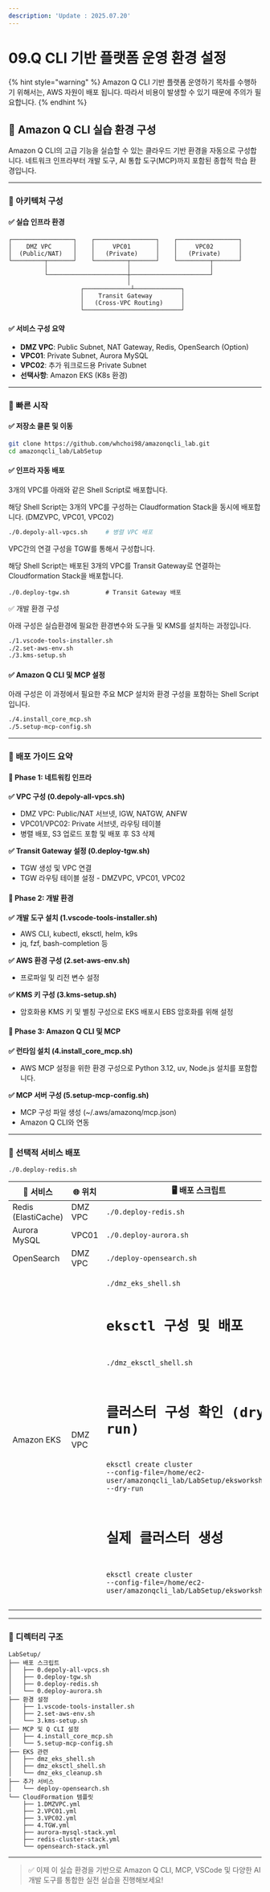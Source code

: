 ```yaml
---
description: 'Update : 2025.07.20'
---
```


# 09.Q CLI 기반 플랫폼 운영 환경 설정

{% hint style="warning" %}
Amazon Q CLI 기반 플랫폼 운영하기 목차를 수행하기 위해서는, AWS 자원이 배포 됩니다. 따라서 비용이 발생할 수 있기 때문에 주의가 필요합니다.
{% endhint %}

## 🧩 Amazon Q CLI 실습 환경 구성

Amazon Q CLI의 고급 기능을 실습할 수 있는 클라우드 기반 환경을 자동으로 구성합니다. 네트워크 인프라부터 개발 도구, AI 통합 도구(MCP)까지 포함된 종합적 학습 환경입니다.

***

### 🧪 아키텍처 구성

#### ✅ 실습 인프라 환경

```
┌─────────────────┐    ┌─────────────────┐    ┌─────────────────┐
│    DMZ VPC      │    │     VPC01       │    │     VPC02       │
│  (Public/NAT)   │    │   (Private)     │    │   (Private)     │
└─────────┬───────┘    └─────────┬───────┘    └─────────┬───────┘
          │                      │                      │
          └──────────────────────┼──────────────────────┘
                                 │
                    ┌─────────────┴─────────────┐
                    │    Transit Gateway        │
                    │   (Cross-VPC Routing)     │
                    └───────────────────────────┘
```

#### ✅ 서비스 구성 요약

* **DMZ VPC**: Public Subnet, NAT Gateway, Redis, OpenSearch (Option)
* **VPC01**: Private Subnet, Aurora MySQL
* **VPC02**: 추가 워크로드용 Private Subnet
* **선택사항**: Amazon EKS (K8s 환경)

***

### 🧪 빠른 시작

#### ✅ 저장소 클론 및 이동

```bash
git clone https://github.com/whchoi98/amazonqcli_lab.git
cd amazonqcli_lab/LabSetup
```

#### ✅ 인프라 자동 배포

3개의 VPC를 아래와 같은 Shell Script로 배포합니다.&#x20;

해당 Shell Script는 3개의 VPC를 구성하는 Claudformation Stack을 동시에 배포합니다. (DMZVPC, VPC01, VPC02)

```bash
./0.depoly-all-vpcs.sh     # 병렬 VPC 배포

```

VPC간의 연결 구성을 TGW를 통해서 구성합니다.

해당 Shell Script는 배포된 3개의 VPC를 Transit Gateway로 연결하는 Cloudformation Stack을 배포합니다.

```
./0.deploy-tgw.sh          # Transit Gateway 배포

```

✅ 개발 환경 구성

아래 구성은 실습환경에 필요한 환경변수와 도구들 및 KMS를 설치하는 과정입니다.

```bash
./1.vscode-tools-installer.sh
./2.set-aws-env.sh
./3.kms-setup.sh
```

#### ✅ Amazon Q CLI 및 MCP 설정

아래 구성은 이 과정에서 필요한 주요 MCP 설치와 환경 구성을 포함하는 Shell Script 입니다.

```bash
./4.install_core_mcp.sh
./5.setup-mcp-config.sh
```

***

### 🧪 배포 가이드 요약

#### 🧪 Phase 1: 네트워킹 인프라

**✅ VPC 구성 (0.depoly-all-vpcs.sh)**

* DMZ VPC: Public/NAT 서브넷, IGW, NATGW, ANFW
* VPC01/VPC02: Private 서브넷, 라우팅 테이블
* 병렬 배포, S3 업로드 포함 및 배포 후 S3 삭제

**✅ Transit Gateway 설정 (0.deploy-tgw.sh)**

* TGW 생성 및 VPC 연결
* TGW 라우팅 테이블 설정 - DMZVPC, VPC01, VPC02

#### 🧪 Phase 2: 개발 환경

**✅ 개발 도구 설치 (1.vscode-tools-installer.sh)**

* AWS CLI, kubectl, eksctl, helm, k9s
* jq, fzf, bash-completion 등

**✅ AWS 환경 구성 (2.set-aws-env.sh)**

* 프로파일 및 리전 변수 설정

**✅ KMS 키 구성 (3.kms-setup.sh)**

* 암호화용 KMS 키 및 별칭 구성으로 EKS 배포시 EBS 암호화를 위해 설정

#### 🧪 Phase 3: Amazon Q CLI 및 MCP

**✅ 런타임 설치 (4.install\_core\_mcp.sh)**

* AWS MCP 설정을 위한 환경 구성으로 Python 3.12, uv, Node.js 설치를 포함합니다.&#x20;

**✅ MCP 서버 구성 (5.setup-mcp-config.sh)**

* MCP 구성 파일 생성 (\~/.aws/amazonq/mcp.json)&#x20;
* Amazon Q CLI와 연동

***

### 🧪 선택적 서비스 배포



```
./0.deploy-redis.sh
```

<table><thead><tr><th>🔗 서비스</th><th>🌐 위치</th><th>🖥️ 배포 스크립트</th><th>🧾 템플릿</th></tr></thead><tbody><tr><td>Redis (ElastiCache)</td><td>DMZ VPC</td><td><code>./0.deploy-redis.sh</code></td><td><code>redis-cluster-stack.yml</code></td></tr><tr><td>Aurora MySQL</td><td>VPC01</td><td><code>./0.deploy-aurora.sh</code></td><td><code>aurora-mysql-stack.yml</code></td></tr><tr><td>OpenSearch</td><td>DMZ VPC</td><td><code>./deploy-opensearch.sh</code></td><td><code>opensearch-stack.yml</code></td></tr><tr><td>Amazon EKS</td><td>DMZ VPC</td><td><p></p><pre><code>./dmz_eks_shell.sh

# eksctl 구성 및 배포
./dmz_eksctl_shell.sh

# 클러스터 구성 확인 (dry-run)
eksctl create cluster --config-file=/home/ec2-user/amazonqcli_lab/LabSetup/eksworkshop.yaml --dry-run

# 실제 클러스터 생성
eksctl create cluster --config-file=/home/ec2-user/amazonqcli_lab/LabSetup/eksworkshop.yaml
</code></pre></td><td><code>eksworkshop.yaml</code></td></tr></tbody></table>

***

### 🧪 디렉터리 구조

```
LabSetup/
├── 배포 스크립트
│   ├── 0.depoly-all-vpcs.sh
│   ├── 0.deploy-tgw.sh
│   ├── 0.deploy-redis.sh
│   └── 0.deploy-aurora.sh
├── 환경 설정
│   ├── 1.vscode-tools-installer.sh
│   ├── 2.set-aws-env.sh
│   └── 3.kms-setup.sh
├── MCP 및 Q CLI 설정
│   ├── 4.install_core_mcp.sh
│   └── 5.setup-mcp-config.sh
├── EKS 관련
│   ├── dmz_eks_shell.sh
│   ├── dmz_eksctl_shell.sh
│   └── dmz_eks_cleanup.sh
├── 추가 서비스
│   └── deploy-opensearch.sh
└── CloudFormation 템플릿
    ├── 1.DMZVPC.yml
    ├── 2.VPC01.yml
    ├── 3.VPC02.yml
    ├── 4.TGW.yml
    ├── aurora-mysql-stack.yml
    ├── redis-cluster-stack.yml
    └── opensearch-stack.yml
```

***

> ✅ 이제 이 실습 환경을 기반으로 Amazon Q CLI, MCP, VSCode 및 다양한 AI 개발 도구를 통합한 실전 실습을 진행해보세요!
